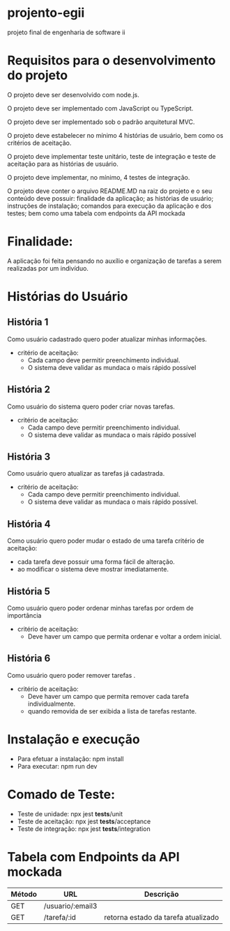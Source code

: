 # projento-egii
projeto final de engenharia de software ii

# Requisitos para o desenvolvimento do projeto

O projeto deve ser desenvolvido com node.js.

O projeto deve ser implementado com JavaScript ou TypeScript.

O projeto deve ser implementado sob o padrão arquitetural MVC.

O projeto deve estabelecer no mínimo 4 histórias de usuário, bem como os critérios de aceitação.

O projeto deve implementar teste unitário, teste de integração e teste de aceitação para as histórias de usuário.

O projeto deve implementar, no mínimo, 4 testes de integração.

O projeto deve conter o arquivo README.MD na raiz do projeto e o seu conteúdo deve possuir: finalidade da aplicação; as histórias de usuário; instruções de instalação; comandos para execução da aplicação e dos testes; bem como uma tabela com endpoints da API mockada

# Finalidade:
A aplicação foi feita pensando no auxílio e organização de tarefas a serem realizadas por um indivíduo. 

# Histórias do Usuário

## História 1
Como usuário cadastrado quero poder atualizar minhas informações.
- critério de aceitação:
  - Cada campo deve permitir preenchimento individual.
  - O sistema deve validar as mundaca o mais rápido possível
## História 2
Como usuário do sistema quero poder criar novas tarefas.
- critério de aceitação:
  - Cada campo deve permitir preenchimento individual.
  - O sistema deve validar as mundaca o mais rápido possível
## História 3 
Como usuário quero atualizar as tarefas já cadastrada. 
- critério de aceitação:
  - Cada campo deve permitir preenchimento individual.
  - O sistema deve validar as mundaca o mais rápido possível.
## História 4
Como usuário quero poder mudar o estado de uma tarefa
critério de aceitação:
  - cada tarefa deve possuir uma forma fácil de alteração.
  - ao modificar o sistema deve mostrar imediatamente.
## História 5
Como usuário quero poder ordenar minhas tarefas por ordem de importância
- critério de aceitação:
  - Deve haver um campo que permita ordenar e voltar a ordem inicial.
## História 6 
Como usuário quero poder remover tarefas .
- critério de aceitação:
  - Deve haver um campo que permita remover cada tarefa individualmente.
  - quando removida de ser exibida a lista de tarefas restante.

# Instalação e execução
- Para efetuar a instalação: npm install
- Para executar: npm run dev 

# Comado de Teste:
- Teste de unidade: npx jest __tests__/unit
- Teste de aceitação:  npx jest __tests__/acceptance
- Teste de integração: npx jest __tests__/integration

 # Tabela com Endpoints da API mockada
 |Método |URL|Descrição
 | - | - | - |
 |GET|/usuario/:email3||retorna o nome do usuário 
 |GET|/tarefa/:id|retorna estado da tarefa atualizado

